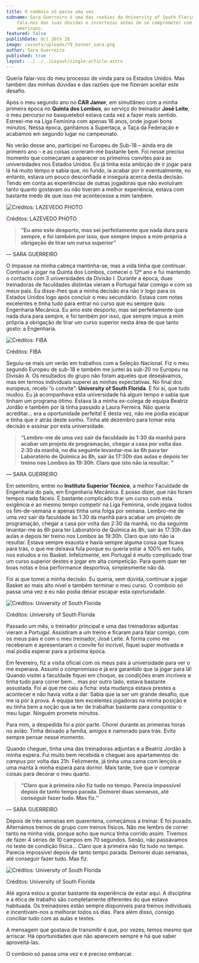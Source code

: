 ```yaml
---
title: O comboio só passa uma vez
subname: Sara Guerreiro é uma das rookies da University of South Florida e
    fala-nos das suas dúvidas e incertezas antes de se comprometer com o sonho
    americano.
featured: false
publishDate: Oct 26th 20
image: /assets/uploads/79_banner_sara.png
author: Sara Guerreiro
published: true
layout: ../../../Layout/single-article.astro
---
```


Queria falar-vos do meu processo de vinda para os Estados Unidos. Mas também das minhas dúvidas e das razões que me fizeram aceitar este desafio.

Após o meu segundo ano no **CAR Jamor**, em simultâneo com a minha primeira época no **Quinta dos Lombos**, ao serviço do treinador **José Leite**, o meu percurso no basquetebol estava cada vez a fazer mais sentido. Estreei-me na Liga Feminina com apenas 16 anos, onde joguei bons minutos. Nessa época, ganhámos a Supertaça, a Taça da Federação e acabámos em segundo lugar no campeonato.

No verão desse ano, participei no Europeu de Sub-18 – ainda era de primeiro ano – e as coisas correram-me bastante bem. Foi nesse preciso momento que começaram a aparecer os primeiros convites para as universidades nos Estados Unidos. Eu já tinha esta ambição de ir jogar para lá há muito tempo e sabia que, no fundo, ia acabar por ir eventualmente, no entanto, estava um pouco desconfiada e insegura acerca desta decisão. Tendo em conta as experiências de outras jogadoras que não evoluíram tanto quanto gostavam ou não tiveram a melhor experiência, estava com bastante medo de que isso me acontecesse a mim também.

![Créditos: LAZEVEDO PHOTO](/assets/uploads/guerreiro_1.jpeg "Créditos: LAZEVEDO PHOTO")

Créditos: LAZEVEDO PHOTO

> **“Eu amo este desporto, mas sei perfeitamente que nada dura para sempre, e foi também por isso, que sempre impus a mim própria a obrigação de tirar um curso superior”**

— SARA GUERREIRO

O impasse na minha cabeça mantinha-se, mas a vida tinha que continuar. Continuei a jogar na Quinta dos Lombos, comecei o 12º ano e fui mantendo o contacto com 3 universidades da Divisão I. Durante a época, duas treinadoras de faculdades distintas vieram a Portugal falar comigo e com os meus pais. Eu disse-lhes que a minha decisão era não ir logo para os Estados Unidos logo após concluir o meu secundário. Estava com notas excelentes e tinha tudo para entrar no curso que eu sempre quis: Engenharia Mecânica. Eu amo este desporto, mas sei perfeitamente que nada dura para sempre, e foi também por isso, que sempre impus a mim própria a obrigação de tirar um curso superior nesta área de que tanto gosto: a Engenharia.

![Créditos: FIBA](/assets/uploads/guerreiro_2.jpeg "Créditos: FIBA")

Créditos: FIBA

Seguiu-se mais um verão em trabalhos com a Seleção Nacional. Fiz o meu segundo Europeu de sub-18 e também me juntei às sub-20 no Europeu na Divisão A. Os resultados do grupo não foram aqueles que desejávamos, mas em termos individuais superei as minhas expectativas. No final dos europeus, recebi “o convite”: **University of South Florida**. E foi aí, que tudo mudou. Eu já acompanhava esta universidade há algum tempo e sabia que tinham um programa ótimo. Estava lá a minha ex-colega de equipa Beatriz Jordão e também por lá tinha passado a Laura Ferreira. Não queria acreditar… era a oportunidade perfeita! E desta vez, não me podia escapar e tinha que ir atrás deste sonho. Tinha até dezembro para tomar esta decisão e assinar por esta universidade.

> **“Lembro-me de uma vez sair da faculdade às 1:30 da manhã para acabar um projeto de programação, chegar a casa por volta das 2:30 da manhã, no dia seguinte levantar-me às 6h para ter Laboratório de Química às 8h, sair ás 17:30h das aulas e depois ter treino nos Lombos às 19:30h. Claro que isto não ia resultar. ”**

— SARA GUERREIRO

Em setembro, entrei no **Instituto Superior Técnico**, a melhor Faculdade de Engenharia do país, em Engenharia Mecânica. E posso dizer, que não foram tempos nada fáceis. É bastante complicado tirar um curso com esta exigência e ao mesmo tempo competir na Liga Feminina, onde jogava todos os fim-de-semana e apenas tinha uma folga por semana. Lembro-me de uma vez sair da faculdade às 1:30 da manhã para acabar um projeto de programação, chegar a casa por volta das 2:30 da manhã, no dia seguinte levantar-me às 6h para ter Laboratório de Química às 8h, sair ás 17:30h das aulas e depois ter treino nos Lombos às 19:30h. Claro que isto não ia resultar. Estava sempre exausta e havia sempre alguma coisa que ficava para trás, o que me deixava fula porque eu queria estar a 100% em tudo, nos estudos e no Basket. Infelizmente, em Portugal é muito complicado tirar um curso superior destes e jogar em alta competição. Para quem quer ter boas notas e boa performance desportiva, simplesmente não dá.

Foi aí que tomei a minha decisão. Eu queria, sem dúvida, continuar a jogar Basket ao mais alto nível e também terminar o meu curso. O comboio só passa uma vez e eu não podia deixar escapar esta oportunidade.

![Créditos: University of South Florida](/assets/uploads/guerreiro_3.png "Créditos: University of South Florida")

Créditos: University of South Florida

Passado um mês, o treinador principal e uma das treinadoras adjuntas vieram a Portugal. Assistiram a um treino e ficaram para falar comigo, com os meus pais e com o meu treinador, José Leite. A forma como me receberam e apresentaram o convite foi incrível, fiquei super motivada e mal podia esperar para a próxima época.

Em fevereiro, fiz a visita oficial com os meus pais à universidade para ver o me esperava. Assumi o compromisso e já era garantido que ia jogar para lá! Quando visitei a faculdade fiquei em choque, as condições eram incríveis e tinha tudo para correr bem… mas por outro lado, estava bastante assustada. Foi aí que me caiu a ficha: esta mudança estava prestes a acontecer e não havia volta a dar. Sabia que ia ser um grande desafio, que me ia por à prova. A equipa tem excelentes jogadoras na minha posição e eu tinha bem a noção que ia ter de trabalhar bastante para conquistar o meu lugar. Ninguém promete minutos.

Para mim, a despedida foi a pior parte. Chorei durante as primeiras horas no avião. Tinha deixado a família, amigos e namorado para trás. Evito sempre pensar nesse momento.

Quando cheguei, tinha uma das treinadoras adjuntas e a Beatriz Jordão à minha espera. Fui muito bem recebida e cheguei aos apartamentos do _campus_ por volta das 21h. Felizmente, já tinha uma cama com lençóis e uma manta à minha espera para dormir. Mais tarde, tive que ir comprar coisas para decorar o meu quarto.

> **“Claro que à primeira não fiz tudo no tempo. Parecia impossível depois de tanto tempo parada. Demorei duas semanas, até conseguir fazer tudo. Mas fiz.”**

— SARA GUERREIRO

Depois de três semanas em quarentena, começámos a treinar. E foi puxado. Alternámos treinos de grupo com treinos físicos. Não me lembro de correr tanto na minha vida, porque acho que nunca tinha corrido assim. Tivemos de fazer 4 séries de 10 campos em 70 segundos. Senão, não passávamos no teste de condição física… Claro que à primeira não fiz tudo no tempo. Parecia impossível depois de tanto tempo parada. Demorei duas semanas, até conseguir fazer tudo. Mas fiz.

![Créditos: University of South Florida](/assets/uploads/guerreiro_5.png "Créditos: University of South Florida")

Créditos: University of South Florida

Até agora estou a gostar bastante da experiência de estar aqui. A disciplina e a ética de trabalho são completamente diferentes do que estava habituada. Os treinadores estão sempre disponíveis para treinos individuais e incentivam-nos a melhorar todos os dias. Para além disso, consigo conciliar tudo com as aulas e testes.

A mensagem que gostava de transmitir é que, por vezes, temos mesmo que arriscar. Há oportunidades que não aparecem sempre e há que saber aproveitá-las.

O comboio só passa uma vez e é preciso embarcar.
